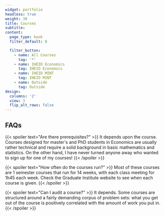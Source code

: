 ```yaml
---
widget: portfolio
headless: true
weight: 30
title: Courses
subtitle:
content:
  page_type: book
  filter_default: 0

  filter_button:
    - name: All Courses
      tag: '*'
    - name: IHEID Economics
      tag: IHEID Economics
    - name: IHEID MINT
      tag: IHEID MINT
    - name: Outside
      tag: Outside
design:
  columns: '2'
  view: 3
  flip_alt_rows: false
---
```


## FAQs

{{< spoiler text="Are there prerequisites?" >}}
It depends upon the course.  Courses designed for master's and PhD students in Economics are usually rather technical and require a solid background in basic mathematics and statistics.  On the other hand, I have never turned anyone away who wanted to sign up for one of my courses!
{{< /spoiler >}}

{{< spoiler text="How often do the courses run?" >}}
Most of these courses are 1 semester courses that run for 14 weeks, with each class meeting for 1h45 each week.  Check the Graduate Institute website to see when each course is given.
{{< /spoiler >}}

{{< spoiler text="Can I audit a course?" >}}
It depends. Some courses are structured around a fairly demanding corpus of problem sets: what you get out of the course is positively correlated with the amount of work you put in.
{{< /spoiler >}}

